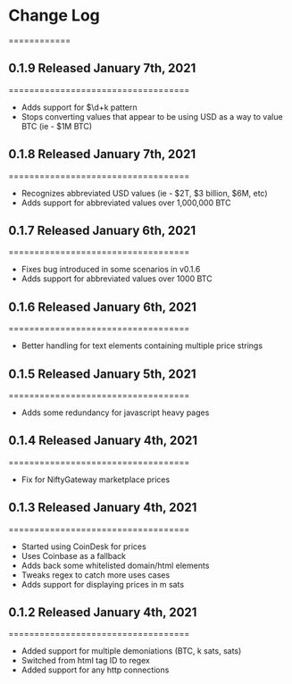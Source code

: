 # Change Log
============

## 0.1.9 Released January 7th, 2021
===================================
- Adds support for $\d+k pattern
- Stops converting values that appear to be using USD as a way to value BTC (ie - $1M BTC)

## 0.1.8 Released January 7th, 2021
===================================
- Recognizes abbreviated USD values (ie - $2T, $3 billion, $6M, etc)
- Adds support for abbreviated values over 1,000,000 BTC

## 0.1.7 Released January 6th, 2021
===================================
- Fixes bug introduced in some scenarios in v0.1.6
- Adds support for abbreviated values over 1000 BTC

## 0.1.6 Released January 6th, 2021
===================================
- Better handling for text elements containing multiple price strings

## 0.1.5 Released January 5th, 2021
===================================
- Adds some redundancy for javascript heavy pages

## 0.1.4 Released January 4th, 2021
===================================
- Fix for NiftyGateway marketplace prices

## 0.1.3 Released January 4th, 2021
===================================
- Started using CoinDesk for prices
- Uses Coinbase as a fallback
- Adds back some whitelisted domain/html elements
- Tweaks regex to catch more uses cases
- Adds support for displaying prices in m sats

## 0.1.2 Released January 4th, 2021
===================================
- Added support for multiple demoniations (BTC, k sats, sats)
- Switched from html tag ID to regex
- Added support for any http connections
